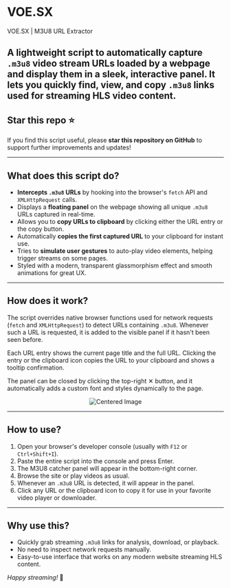 # VOE.SX
VOE.SX | M3U8 URL Extractor 

A lightweight script to automatically capture `.m3u8` video stream URLs loaded by a webpage and display them in a sleek, interactive panel. It lets you quickly find, view, and copy `.m3u8` links used for streaming HLS video content.
---

## Star this repo ⭐️

If you find this script useful, please **star this repository on GitHub** to support further improvements and updates!

---

## What does this script do?

- **Intercepts `.m3u8` URLs** by hooking into the browser's `fetch` API and `XMLHttpRequest` calls.
- Displays a **floating panel** on the webpage showing all unique `.m3u8` URLs captured in real-time.
- Allows you to **copy URLs to clipboard** by clicking either the URL entry or the copy button.
- Automatically **copies the first captured URL** to your clipboard for instant use.
- Tries to **simulate user gestures** to auto-play video elements, helping trigger streams on some pages.
- Styled with a modern, transparent glassmorphism effect and smooth animations for great UX.

---

## How does it work?

The script overrides native browser functions used for network requests (`fetch` and `XMLHttpRequest`) to detect URLs containing `.m3u8`. Whenever such a URL is requested, it is added to the visible panel if it hasn't been seen before.

Each URL entry shows the current page title and the full URL. Clicking the entry or the clipboard icon copies the URL to your clipboard and shows a tooltip confirmation.

The panel can be closed by clicking the top-right ✕ button, and it automatically adds a custom font and styles dynamically to the page.

<p align="center">
  <img src="https://i.imgur.com/8UUI3ca.png" alt="Centered Image" />
</p>

---

## How to use?

1. Open your browser's developer console (usually with `F12` or `Ctrl+Shift+I`).
2. Paste the entire script into the console and press Enter.
3. The M3U8 catcher panel will appear in the bottom-right corner.
4. Browse the site or play videos as usual.
5. Whenever an `.m3u8` URL is detected, it will appear in the panel.
6. Click any URL or the clipboard icon to copy it for use in your favorite video player or downloader.

---

## Why use this?

- Quickly grab streaming `.m3u8` links for analysis, download, or playback.
- No need to inspect network requests manually.
- Easy-to-use interface that works on any modern website streaming HLS content.


*Happy streaming!* 🚀
